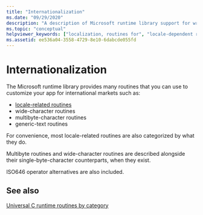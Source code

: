 ```yaml
---
title: "Internationalization"
ms.date: "09/29/2020"
description: "A description of Microsoft runtime library support for writing apps for international markets."
ms.topic: "conceptual"
helpviewer_keywords: ["localization, routines for", "locale-dependent routines", "internationalization routines", "international applications, run-time routines for"]
ms.assetid: ee536a04-3558-4729-8e10-6dabcde055fd
---
```


# Internationalization

The Microsoft runtime library provides many routines that you can use to customize your app for international markets such as:
- [locale-related routines](../c-runtime-library/locale.md)
- wide-character routines
- multibyte-character routines
- generic-text routines

For convenience, most locale-related routines are also categorized by what they do.

Multibyte routines and wide-character routines are described alongside their single-byte-character counterparts, when they exist.

ISO646 operator alternatives are also included.

## See also

[Universal C runtime routines by category](../c-runtime-library/run-time-routines-by-category.md)
